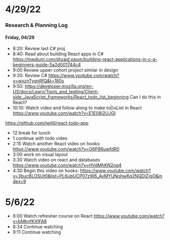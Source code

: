 # 4/29/22
### Research & Planning Log
#### Friday, 04/29
* 8:20: Review last C# proj
* 8:40: Read about building React apps in C# https://medium.com/@zaid.naom/building-react-applications-in-c-a-beginners-guide-5a2d001744c4
* 9:00 Review upper cohort project similar in design
* 9:30: Review C# https://www.youtube.com/watch?v=wxznTygnRfQ&t=180s
* 9:50: https://developer.mozilla.org/en-US/docs/Learn/Tools_and_testing/Client-side_JavaScript_frameworks/React_todo_list_beginning Can I do this in React? 
* 10:10: Watch video and follow along to make toDoList in React https://www.youtube.com/watch?v=E1E08i2UJGI 

https://github.com/jwtill/react-todo-app
* 12 break for lunch
* 1 continue with todo video
* 2:15 Watch another React video on hooks: https://www.youtube.com/watch?v=O6P86uwfdR0
* 3:00 work on visual layout
* 3:30 Watch video on react and databases https://www.youtube.com/watch?v=HVdMhKN2ng4
* 4:30 Begin this video on hooks: https://www.youtube.com/watch?v=3bucBLOSUt0&list=PL6ubUCP07zW6_AyMYUNohwKq2NQDlZigO&index=9

# 5/6/22
* 8:00 Watch refresher course on React https://www.youtube.com/watch?v=bMknfKXIFA8
* 8:34 Continue watching
* 9:11 Continue watching